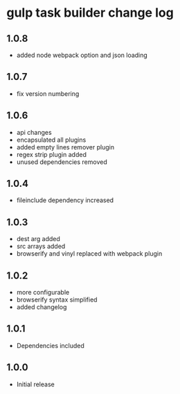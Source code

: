 # gulp task builder change log

## 1.0.8 
- added node webpack option and json loading

## 1.0.7
- fix version numbering

## 1.0.6
- api changes
- encapsulated all plugins
- added empty lines remover plugin
- regex strip plugin added
- unused dependencies removed

## 1.0.4
- fileinclude dependency increased

## 1.0.3
- dest arg added
- src arrays added
- browserify and vinyl replaced with webpack plugin

## 1.0.2
- more configurable
- browserify syntax simplified
- added changelog

## 1.0.1
- Dependencies included

## 1.0.0
- Initial release